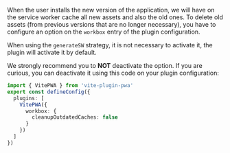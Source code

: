 When the user installs the new version of the application, we will have on the service worker cache all new assets and
also the old ones. To delete old assets (from previous versions that are no longer necessary), you have to configure
an option on the `workbox` entry of the plugin configuration.

When using the `generateSW` strategy, it is not necessary to activate it, the plugin will activate it by default.

We strongly recommend you to **NOT** deactivate the option. If you are curious, you can deactivate it using
this code on your plugin configuration:

```ts
import { VitePWA } from 'vite-plugin-pwa'
export const defineConfig({
  plugins: [
    VitePWA({
      workbox: {
        cleanupOutdatedCaches: false  
      }  
    })
  ]    
})
```
